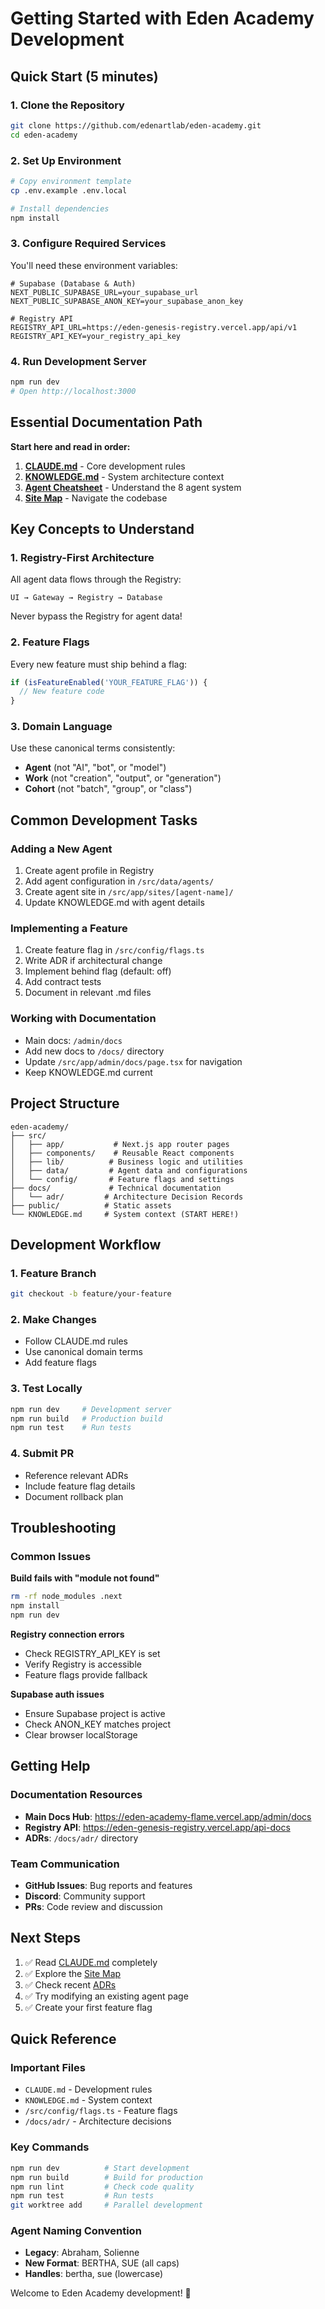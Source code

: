 # Getting Started with Eden Academy Development

## Quick Start (5 minutes)

### 1. Clone the Repository
```bash
git clone https://github.com/edenartlab/eden-academy.git
cd eden-academy
```

### 2. Set Up Environment
```bash
# Copy environment template
cp .env.example .env.local

# Install dependencies
npm install
```

### 3. Configure Required Services
You'll need these environment variables:
```env
# Supabase (Database & Auth)
NEXT_PUBLIC_SUPABASE_URL=your_supabase_url
NEXT_PUBLIC_SUPABASE_ANON_KEY=your_supabase_anon_key

# Registry API
REGISTRY_API_URL=https://eden-genesis-registry.vercel.app/api/v1
REGISTRY_API_KEY=your_registry_api_key
```

### 4. Run Development Server
```bash
npm run dev
# Open http://localhost:3000
```

## Essential Documentation Path

**Start here and read in order:**

1. **[CLAUDE.md](/CLAUDE.md)** - Core development rules
2. **[KNOWLEDGE.md](/KNOWLEDGE.md)** - System architecture context
3. **[Agent Cheatsheet](/admin/docs/agents)** - Understand the 8 agent system
4. **[Site Map](/admin/docs/sitemap)** - Navigate the codebase

## Key Concepts to Understand

### 1. Registry-First Architecture
All agent data flows through the Registry:
```
UI → Gateway → Registry → Database
```
Never bypass the Registry for agent data!

### 2. Feature Flags
Every new feature must ship behind a flag:
```typescript
if (isFeatureEnabled('YOUR_FEATURE_FLAG')) {
  // New feature code
}
```

### 3. Domain Language
Use these canonical terms consistently:
- **Agent** (not "AI", "bot", or "model")
- **Work** (not "creation", "output", or "generation")
- **Cohort** (not "batch", "group", or "class")

## Common Development Tasks

### Adding a New Agent
1. Create agent profile in Registry
2. Add agent configuration in `/src/data/agents/`
3. Create agent site in `/src/app/sites/[agent-name]/`
4. Update KNOWLEDGE.md with agent details

### Implementing a Feature
1. Create feature flag in `/src/config/flags.ts`
2. Write ADR if architectural change
3. Implement behind flag (default: off)
4. Add contract tests
5. Document in relevant .md files

### Working with Documentation
- Main docs: `/admin/docs`
- Add new docs to `/docs/` directory
- Update `/src/app/admin/docs/page.tsx` for navigation
- Keep KNOWLEDGE.md current

## Project Structure
```
eden-academy/
├── src/
│   ├── app/           # Next.js app router pages
│   ├── components/    # Reusable React components
│   ├── lib/          # Business logic and utilities
│   ├── data/         # Agent data and configurations
│   └── config/       # Feature flags and settings
├── docs/             # Technical documentation
│   └── adr/         # Architecture Decision Records
├── public/          # Static assets
└── KNOWLEDGE.md     # System context (START HERE!)
```

## Development Workflow

### 1. Feature Branch
```bash
git checkout -b feature/your-feature
```

### 2. Make Changes
- Follow CLAUDE.md rules
- Use canonical domain terms
- Add feature flags

### 3. Test Locally
```bash
npm run dev     # Development server
npm run build   # Production build
npm run test    # Run tests
```

### 4. Submit PR
- Reference relevant ADRs
- Include feature flag details
- Document rollback plan

## Troubleshooting

### Common Issues

**Build fails with "module not found"**
```bash
rm -rf node_modules .next
npm install
npm run dev
```

**Registry connection errors**
- Check REGISTRY_API_KEY is set
- Verify Registry is accessible
- Feature flags provide fallback

**Supabase auth issues**  
- Ensure Supabase project is active
- Check ANON_KEY matches project
- Clear browser localStorage

## Getting Help

### Documentation Resources
- **Main Docs Hub**: https://eden-academy-flame.vercel.app/admin/docs
- **Registry API**: https://eden-genesis-registry.vercel.app/api-docs
- **ADRs**: `/docs/adr/` directory

### Team Communication
- **GitHub Issues**: Bug reports and features
- **Discord**: Community support
- **PRs**: Code review and discussion

## Next Steps

1. ✅ Read [CLAUDE.md](/CLAUDE.md) completely
2. ✅ Explore the [Site Map](/admin/docs/sitemap)
3. ✅ Check recent [ADRs](/admin/docs/architecture)
4. ✅ Try modifying an existing agent page
5. ✅ Create your first feature flag

## Quick Reference

### Important Files
- `CLAUDE.md` - Development rules
- `KNOWLEDGE.md` - System context
- `/src/config/flags.ts` - Feature flags
- `/docs/adr/` - Architecture decisions

### Key Commands
```bash
npm run dev          # Start development
npm run build        # Build for production
npm run lint         # Check code quality
npm run test         # Run tests
git worktree add     # Parallel development
```

### Agent Naming Convention
- **Legacy**: Abraham, Solienne
- **New Format**: BERTHA, SUE (all caps)
- **Handles**: bertha, sue (lowercase)

Welcome to Eden Academy development! 🚀